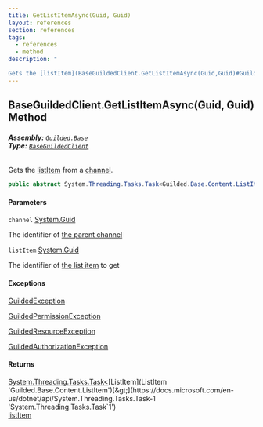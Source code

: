 ```yaml
---
title: GetListItemAsync(Guid, Guid)
layout: references
section: references
tags:
  - references
  - method
description: "

Gets the [listItem](BaseGuildedClient.GetListItemAsync(Guid,Guid)#Guilded.Base.BaseGuildedClient.GetListItemAsync(Guid,Guid).listItem 'Guilded.Base.BaseGuildedClient.GetListItemAsync(Guid, Guid).listItem') from a [channel](BaseGuildedClient.GetListItemAsync(Guid,Guid)#Guilded.Base.BaseGuildedClient.GetListItemAsync(Guid,Guid).channel 'Guilded.Base.BaseGuildedClient.GetListItemAsync(Guid, Guid).channel')."
---
```


## BaseGuildedClient.GetListItemAsync(Guid, Guid) Method
###### **Assembly:** `Guilded.Base`<br/>**Type:** [`BaseGuildedClient`](BaseGuildedClient 'Guilded.Base.BaseGuildedClient')

Gets the [listItem](BaseGuildedClient.GetListItemAsync(Guid,Guid)#Guilded.Base.BaseGuildedClient.GetListItemAsync(Guid,Guid).listItem 'Guilded.Base.BaseGuildedClient.GetListItemAsync(Guid, Guid).listItem') from a [channel](BaseGuildedClient.GetListItemAsync(Guid,Guid)#Guilded.Base.BaseGuildedClient.GetListItemAsync(Guid,Guid).channel 'Guilded.Base.BaseGuildedClient.GetListItemAsync(Guid, Guid).channel').

```csharp
public abstract System.Threading.Tasks.Task<Guilded.Base.Content.ListItem> GetListItemAsync(Guid channel, Guid listItem);
```
#### Parameters

<a name='Guilded.Base.BaseGuildedClient.GetListItemAsync(Guid,Guid).channel'></a>

`channel` [System.Guid](https://docs.microsoft.com/en-us/dotnet/api/System.Guid 'System.Guid')

The identifier of [the parent channel](ServerChannel 'Guilded.Base.Servers.ServerChannel')

<a name='Guilded.Base.BaseGuildedClient.GetListItemAsync(Guid,Guid).listItem'></a>

`listItem` [System.Guid](https://docs.microsoft.com/en-us/dotnet/api/System.Guid 'System.Guid')

The identifier of [the list item](ListItem 'Guilded.Base.Content.ListItem') to get

#### Exceptions

[GuildedException](GuildedException 'Guilded.Base.GuildedException')

[GuildedPermissionException](GuildedPermissionException 'Guilded.Base.GuildedPermissionException')

[GuildedResourceException](GuildedResourceException 'Guilded.Base.GuildedResourceException')

[GuildedAuthorizationException](GuildedAuthorizationException 'Guilded.Base.GuildedAuthorizationException')

#### Returns
[System.Threading.Tasks.Task&lt;](https://docs.microsoft.com/en-us/dotnet/api/System.Threading.Tasks.Task-1 'System.Threading.Tasks.Task`1')[ListItem](ListItem 'Guilded.Base.Content.ListItem')[&gt;](https://docs.microsoft.com/en-us/dotnet/api/System.Threading.Tasks.Task-1 'System.Threading.Tasks.Task`1')  
[listItem](BaseGuildedClient.GetListItemAsync(Guid,Guid)#Guilded.Base.BaseGuildedClient.GetListItemAsync(Guid,Guid).listItem 'Guilded.Base.BaseGuildedClient.GetListItemAsync(Guid, Guid).listItem')